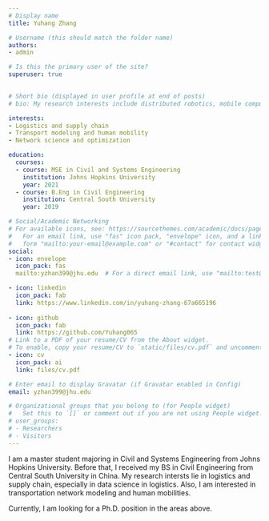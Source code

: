 ```yaml
---
# Display name
title: Yuhang Zhang

# Username (this should match the folder name)
authors:
- admin

# Is this the primary user of the site?
superuser: true
  

# Short bio (displayed in user profile at end of posts)
# bio: My research interests include distributed robotics, mobile computing and programmable matter.

interests:
- Logistics and supply chain
- Transport modeling and human mobility
- Network science and optimization

education:
  courses:
  - course: MSE in Civil and Systems Engineering
    institution: Johns Hopkins University
    year: 2021
  - course: B.Eng in Civil Engineering
    institution: Central South University
    year: 2019

# Social/Academic Networking
# For available icons, see: https://sourcethemes.com/academic/docs/page-builder/#icons
#   For an email link, use "fas" icon pack, "envelope" icon, and a link in the
#   form "mailto:your-email@example.com" or "#contact" for contact widget.
social:
- icon: envelope
  icon_pack: fas
  mailto:yzhan399@jhu.edu  # For a direct email link, use "mailto:test@example.org".

- icon: linkedin
  icon_pack: fab
  link: https://www.linkedin.com/in/yuhang-zhang-67a665196
  
- icon: github
  icon_pack: fab
  link: https://github.com/Yuhang065
# Link to a PDF of your resume/CV from the About widget.
# To enable, copy your resume/CV to `static/files/cv.pdf` and uncomment the lines below.
- icon: cv
  icon_pack: ai
  link: files/cv.pdf

# Enter email to display Gravatar (if Gravatar enabled in Config)
email: yzhan399@jhu.edu

# Organizational groups that you belong to (for People widget)
#   Set this to `[]` or comment out if you are not using People widget.
# user_groups:
# - Researchers
# - Visitors
---
```


I am a master student majoring in Civil and Systems Engineering from Johns Hopkins University. Before that, I received my BS in Civil Engineering from Central South University in China. My research intersts lie in logistics and supply chain, especially in data science in logistics. Also, I am interested in transportation network modeling and human mobilities. 

Currently, I am looking for a Ph.D. position in the areas above.

